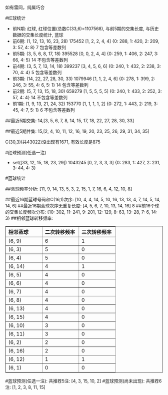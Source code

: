 <!-- 
.. title: 双色球2010009期(2010-01-21)数据分析报告
.. slug: slott-2010009-2010-01-21-report
.. date: 2010-01-22 08:00:00 UTC+08:00
.. tags: Lottery
.. link: 
.. description: 
.. type: text
-->

如有雷同，纯属巧合

<!-- TEASER_END-->

#红球统计

- 前N期: 红球, 红球位置(总数C(33,6)=1107568), 与前5期的交集长度, 与历史数据的交集长度统计, 蓝球
- 前6期: (1, 12, 13, 16, 23, 28) 175452 [1, 2, 2, 4, 4] {0: 288, 1: 420, 2: 209, 3: 57, 4: 8} 7 包含等差数列
- 前5期: (3, 5, 6, 8, 17, 18) 395528 [0, 0, 2, 4, 4] {0: 259, 1: 406, 2: 247, 3: 66, 4: 5} 14 不包含等差数列
- 前4期: (3, 5, 7, 13, 14, 18) 399237 [3, 4, 5, 6, 6] {0: 240, 1: 432, 2: 238, 3: 70, 4: 4} 5 包含等差数列
- 前3期: (14, 22, 27, 28, 30, 33) 1079946 [1, 1, 2, 4, 6] {0: 278, 1: 399, 2: 246, 3: 55, 4: 6, 5: 1} 14 包含等差数列
- 前2期: (5, 7, 13, 15, 18, 30) 659279 [1, 5, 5, 5, 5] {0: 240, 1: 433, 2: 252, 3: 57, 4: 4} 14 不包含等差数列
- 前1期: (1, 9, 13, 21, 24, 32) 153770 [1, 1, 1, 1, 2] {0: 272, 1: 443, 2: 219, 3: 45, 4: 7, 5: 1} 6 不包含等差数列

##最近5期交集:
14,[3, 5, 6, 7, 8, 14, 15, 17, 18, 22, 27, 28, 30, 33]

##最近5期并集:
15,[2, 4, 10, 11, 12, 16, 19, 20, 23, 25, 26, 29, 31, 34, 35]

C(30,3)(共43022)没出现有1671, 
有效长度是875

#红球预测(任选一注)

- set([33, 12, 15, 18, 23, 29]) 1043245 [0, 2, 3, 3, 3] {0: 283, 1: 427, 2: 231, 3: 44, 4: 3}

#蓝球统计

##蓝球频率分析:
[11, 9, 14, 13, 5, 3, 2, 15, 1, 7, 16, 6, 4, 12, 10, 8]

##最近16期蓝球号码和C(16,1)次序:
[10, 4, 4, 14, 5, 10, 16, 13, 13, 4, 7, 14, 5, 14, 14, 6]
##最近16期蓝球次序无重复长度:
[4, 5, 6, 7, 10, 13, 14, 16] 8
##前16个球的交集长度频次分布:
{10: 302, 11: 241, 9: 201, 12: 129, 8: 63, 13: 28, 7: 6, 14: 3}
##相邻蓝球转移频率:
<table border="1" class="table table-striped dataframe">
  <thead>
    <tr style="text-align: left;">
      <th style="min-width: 100px;">相邻蓝球</th>
      <th style="min-width: 100px;">二次转移频率</th>
      <th style="min-width: 100px;">三次转移频率</th>
    </tr>
  </thead>
  <tbody>
    <tr>
      <td>  (6, 9)</td>
      <td> 6</td>
      <td> 1</td>
    </tr>
    <tr>
      <td>  (6, 3)</td>
      <td> 5</td>
      <td> 0</td>
    </tr>
    <tr>
      <td>  (6, 4)</td>
      <td> 5</td>
      <td> 0</td>
    </tr>
    <tr>
      <td> (6, 14)</td>
      <td> 4</td>
      <td> 1</td>
    </tr>
    <tr>
      <td>  (6, 5)</td>
      <td> 4</td>
      <td> 0</td>
    </tr>
    <tr>
      <td>  (6, 6)</td>
      <td> 4</td>
      <td> 0</td>
    </tr>
    <tr>
      <td>  (6, 7)</td>
      <td> 4</td>
      <td> 0</td>
    </tr>
    <tr>
      <td>  (6, 8)</td>
      <td> 4</td>
      <td> 0</td>
    </tr>
    <tr>
      <td> (6, 13)</td>
      <td> 4</td>
      <td> 0</td>
    </tr>
    <tr>
      <td> (6, 15)</td>
      <td> 4</td>
      <td> 0</td>
    </tr>
    <tr>
      <td> (6, 10)</td>
      <td> 3</td>
      <td> 0</td>
    </tr>
    <tr>
      <td> (6, 11)</td>
      <td> 3</td>
      <td> 0</td>
    </tr>
    <tr>
      <td>  (6, 2)</td>
      <td> 2</td>
      <td> 0</td>
    </tr>
    <tr>
      <td> (6, 16)</td>
      <td> 2</td>
      <td> 0</td>
    </tr>
    <tr>
      <td> (6, 12)</td>
      <td> 1</td>
      <td> 1</td>
    </tr>
    <tr>
      <td>  (6, 1)</td>
      <td> 0</td>
      <td> 0</td>
    </tr>
  </tbody>
</table>
#蓝球预测(任选一注):
共推荐5注: [4, 3, 15, 10, 2]
#蓝球预测(尚未出现):
共推荐6注: [1, 2, 3, 8, 11, 15]

